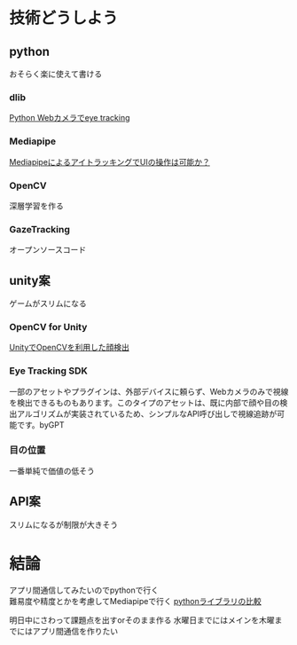 # 技術どうしよう
## python
おそらく楽に使えて書ける
### dlib
[Python Webカメラでeye tracking](https://qiita.com/sassa4771/items/fbfb0012744350cf4d93)
### Mediapipe
[MediapipeによるアイトラッキングでUIの操作は可能か？](https://note.com/takataok/n/n026cf1a14103)
### OpenCV
深層学習を作る
### GazeTracking
オープンソースコード
## unity案
ゲームがスリムになる
### OpenCV for Unity
[UnityでOpenCVを利用した顔検出](https://qiita.com/utibenkei/items/fb93623a7ccaabb342f2)
### Eye Tracking SDK
 一部のアセットやプラグインは、外部デバイスに頼らず、Webカメラのみで視線を検出できるものもあります。このタイプのアセットは、既に内部で顔や目の検出アルゴリズムが実装されているため、シンプルなAPI呼び出しで視線追跡が可能です。byGPT
### 目の位置
一番単純で価値の低そう
## API案
スリムになるが制限が大きそう
# 結論
アプリ間通信してみたいのでpythonで行く  
難易度や精度とかを考慮してMediapipeで行く
[pythonライブラリの比較](https://chatgpt.com/share/670bc2bd-5f44-8005-85e6-528360fa3e39)  

明日中にさわって課題点を出すorそのまま作る
水曜日までにはメインを木曜までにはアプリ間通信を作りたい
